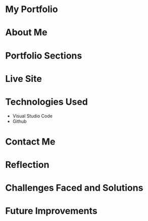 # My Portfolio

# About Me


# Portfolio Sections


# Live Site


# Technologies Used
* Visual Studio Code
* Github

# Contact Me


# Reflection
# Challenges Faced and Solutions


# Future Improvements

